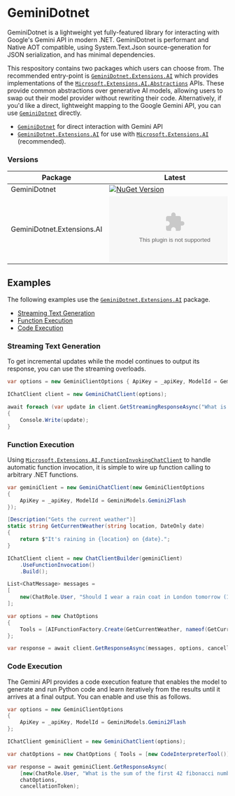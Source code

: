# GeminiDotnet

GeminiDotnet is a lightweight yet fully-featured library for interacting with Google's Gemini API in modern .NET. GeminiDotnet is performant and Native AOT compatible, using System.Text.Json source-generation for JSON serialization, and has minimal dependencies.

This respository contains two packages which users can choose from. The recommended entry-point is [`GeminiDotnet.Extensions.AI`](./src/GeminiDotnet.Extensions.AI) which provides implementations of the [`Microsoft.Extensions.AI.Abstractions`](https://learn.microsoft.com/en-us/dotnet/ai/microsoft-extensions-ai) APIs. These provide common abstractions over generative AI models, allowing users to swap out their model provider without rewriting their code. Alternatively, if you'd like a direct, lightweight mapping to the Google Gemini API, you can use [`GeminiDotnet`](./src/GeminiDotnet) directly.

- [`GeminiDotnet`](./src/GeminiDotnet) for direct interaction with Gemini API
- [`GeminiDotnet.Extensions.AI`](./src/GeminiDotnet.Extensions.AI) for use with [`Microsoft.Extensions.AI`](https://learn.microsoft.com/en-us/dotnet/ai/microsoft-extensions-ai) (recommended).

### Versions

| Package | Latest | Downloads |
| --- | --- | --- |
| GeminiDotnet | [![NuGet Version](https://img.shields.io/nuget/v/GeminiDotnet)](https://www.nuget.org/packages/GeminiDotnet) | [![NuGet Downloads](https://img.shields.io/nuget/dt/GeminiDotnet)](https://www.nuget.org/packages/GeminiDotnet)|
| GeminiDotnet.Extensions.AI | [![NuGet Version](https://img.shields.io/nuget/v/GeminiDotnet.Extensions.AI)](https://www.nuget.org/packages/GeminiDotnet.Extensions.AI) | [![NuGet Downloads](https://img.shields.io/nuget/dt/GeminiDotnet.Extensions.AI)](https://www.nuget.org/packages/GeminiDotnet.Extensions.AI)

## Examples

The following examples use the [`GeminiDotnet.Extensions.AI`](https://www.nuget.org/packages/GeminiDotnet.Extensions.AI) package.

- [Streaming Text Generation](#streaming-text-generation)
- [Function Execution](#function-execution)
- [Code Execution](#code-execution)

### Streaming Text Generation

To get incremental updates while the model continues to output its response, you can use the streaming overloads.

```cs
var options = new GeminiClientOptions { ApiKey = _apiKey, ModelId = GeminiModels.Gemini2Flash };

IChatClient client = new GeminiChatClient(options);

await foreach (var update in client.GetStreamingResponseAsync("What is AI?"))
{
    Console.Write(update);
}
```

### Function Execution

Using [`Microsoft.Extensions.AI.FunctionInvokingChatClient`](https://learn.microsoft.com/en-us/dotnet/api/microsoft.extensions.ai.functioninvokingchatclient) to handle automatic function invocation, it is simple to wire up function calling to arbitrary .NET functions.

```cs
var geminiClient = new GeminiChatClient(new GeminiClientOptions
{
    ApiKey = _apiKey, ModelId = GeminiModels.Gemini2Flash
});

[Description("Gets the current weather")]
static string GetCurrentWeather(string location, DateOnly date)
{
    return $"It's raining in {location} on {date}.";
}

IChatClient client = new ChatClientBuilder(geminiClient)
    .UseFunctionInvocation()
    .Build();

List<ChatMessage> messages =
[
    new(ChatRole.User, "Should I wear a rain coat in London tomorrow (1st Oct, 2000)? Get the current weather if needed.")
];

var options = new ChatOptions
{
    Tools = [AIFunctionFactory.Create(GetCurrentWeather, nameof(GetCurrentWeather))]
};

var response = await client.GetResponseAsync(messages, options, cancellationToken);
```

### Code Execution

The Gemini API provides a code execution feature that enables the model to generate and run Python code and learn iteratively from the results until it arrives at a final output. You can enable and use this as follows.

```cs
var options = new GeminiClientOptions
{
    ApiKey = _apiKey, ModelId = GeminiModels.Gemini2Flash
};

IChatClient geminiClient = new GeminiChatClient(options);

var chatOptions = new ChatOptions { Tools = [new CodeInterpreterTool()] };

var response = await geminiClient.GetResponseAsync(
    [new(ChatRole.User, "What is the sum of the first 42 fibonacci numbers? Generate and run code to do the calculation.")],
    chatOptions,
    cancellationToken);
```

